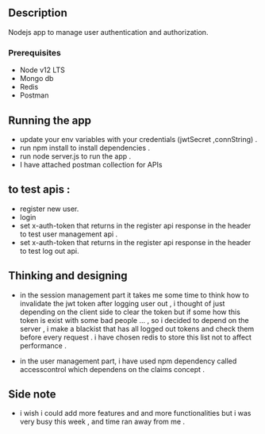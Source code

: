 ## Description
Nodejs app to manage user authentication and authorization.

### Prerequisites  
  
-  Node v12 LTS
-  Mongo db
-  Redis 
-  Postman


## Running the app

- update your env variables with your credentials (jwtSecret ,connString) .
- run npm install to install dependencies .
- run node server.js to run the app .
- I have attached postman collection for APIs
 ## to test apis :
- register new user.
- login 
- set x-auth-token that returns in the register api response in the header to test user management api .
- set x-auth-token that returns in the register api response in the header to test log out api.

## Thinking and designing 
- in the session management part it takes me some time to think how to invalidate the jwt token after logging user out , i thought of just depending on the client side to clear the token but if some how this token is exist with some bad people ... , so i decided to depend on the server , i make a blackist that has all logged out tokens and check them before every request . i have chosen redis to store this list not to affect performance . 

- in the user management part, i have used npm dependency called accesscontrol which dependens on the claims concept . 

## Side note 
- i wish i could add more features and and more functionalities  but i was very busy this week , and time ran away from me .
